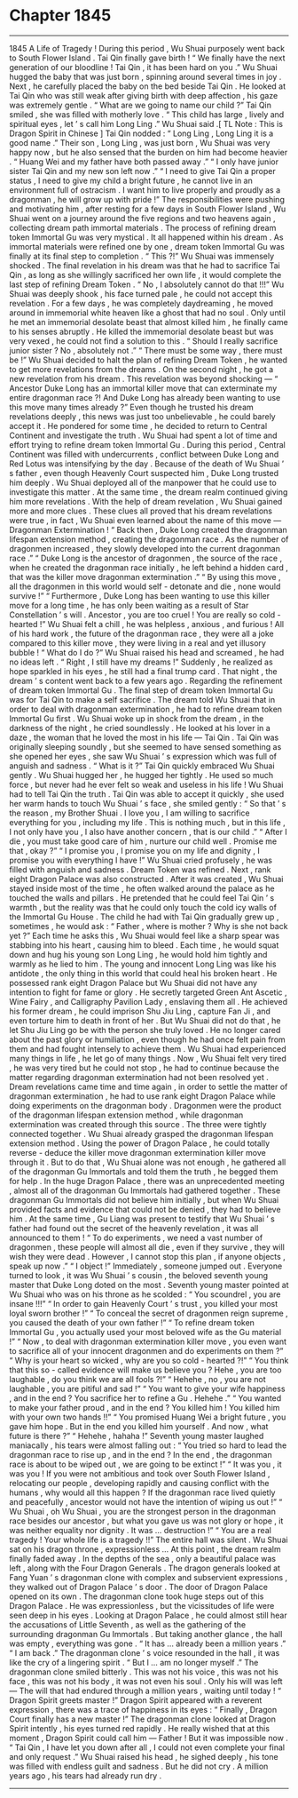 
# Chapter 1845


---

1845 A Life of Tragedy !
During this period , Wu Shuai purposely went back to South Flower Island .
Tai Qin finally gave birth !
“ We finally have the next generation of our bloodline ! Tai Qin , it has been hard on you .” Wu Shuai hugged the baby that was just born , spinning around several times in joy .
Next , he carefully placed the baby on the bed beside Tai Qin .
He looked at Tai Qin who was still weak after giving birth with deep affection , his gaze was extremely gentle .
“ What are we going to name our child ?” Tai Qin smiled , she was filled with motherly love .
“ This child has large , lively and spiritual eyes , let ’ s call him Long Ling .” Wu Shuai said .[ TL Note : This is Dragon Spirit in Chinese ]
Tai Qin nodded : “ Long Ling , Long Ling it is a good name .”
Their son , Long Ling , was just born , Wu Shuai was very happy now , but he also sensed that the burden on him had become heavier .
“ Huang Wei and my father have both passed away .”
“ I only have junior sister Tai Qin and my new son left now .”
“ I need to give Tai Qin a proper status , I need to give my child a bright future , he cannot live in an environment full of ostracism . I want him to live properly and proudly as a dragonman , he will grow up with pride !”
The responsibilities were pushing and motivating him , after resting for a few days in South Flower Island , Wu Shuai went on a journey around the five regions and two heavens again , collecting dream path immortal materials .
The process of refining dream token Immortal Gu was very mystical .
It all happened within his dream .
As immortal materials were refined one by one , dream token Immortal Gu was finally at its final step to completion .
“ This ?!” Wu Shuai was immensely shocked .
The final revelation in his dream was that he had to sacrifice Tai Qin , as long as she willingly sacrificed her own life , it would complete the last step of refining Dream Token .
“ No , I absolutely cannot do that !!!” Wu Shuai was deeply shook , his face turned pale , he could not accept this revelation .
For a few days , he was completely daydreaming , he moved around in immemorial white heaven like a ghost that had no soul .
Only until he met an immemorial desolate beast that almost killed him , he finally came to his senses abruptly .
He killed the immemorial desolate beast but was very vexed , he could not find a solution to this .
“ Should I really sacrifice junior sister ? No , absolutely not .”
“ There must be some way , there must be !”
Wu Shuai decided to halt the plan of refining Dream Token , he wanted to get more revelations from the dreams .
On the second night , he got a new revelation from his dream .
This revelation was beyond shocking — “ Ancestor Duke Long has an immortal killer move that can exterminate my entire dragonman race ?! And Duke Long has already been wanting to use this move many times already ?”
Even though he trusted his dream revelations deeply , this news was just too unbelievable , he could barely accept it .
He pondered for some time , he decided to return to Central Continent and investigate the truth .
Wu Shuai had spent a lot of time and effort trying to refine dream token Immortal Gu . During this period , Central Continent was filled with undercurrents , conflict between Duke Long and Red Lotus was intensifying by the day .
Because of the death of Wu Shuai ’ s father , even though Heavenly Court suspected him , Duke Long trusted him deeply .
Wu Shuai deployed all of the manpower that he could use to investigate this matter .
At the same time , the dream realm continued giving him more revelations .
With the help of dream revelation , Wu Shuai gained more and more clues . These clues all proved that his dream revelations were true , in fact , Wu Shuai even learned about the name of this move — Dragonman Extermination !
“ Back then , Duke Long created the dragonman lifespan extension method , creating the dragonman race . As the number of dragonmen increased , they slowly developed into the current dragonman race .”
“ Duke Long is the ancestor of dragonmen , the source of the race , when he created the dragonman race initially , he left behind a hidden card , that was the killer move dragonman extermination .”
“ By using this move , all the dragonmen in this world would self - detonate and die , none would survive !”
“ Furthermore , Duke Long has been wanting to use this killer move for a long time , he has only been waiting as a result of Star Constellation ’ s will . Ancestor , you are too cruel ! You are really so cold - hearted !”
Wu Shuai felt a chill , he was helpless , anxious , and furious !
All of his hard work , the future of the dragonman race , they were all a joke compared to this killer move , they were living in a real and yet illusory bubble !
“ What do I do ?”
Wu Shuai raised his head and screamed , he had no ideas left .
“ Right , I still have my dreams !” Suddenly , he realized as hope sparkled in his eyes , he still had a final trump card .
That night , the dream ’ s content went back to a few years ago .
Regarding the refinement of dream token Immortal Gu .
The final step of dream token Immortal Gu was for Tai Qin to make a self sacrifice .
The dream told Wu Shuai that in order to deal with dragonman extermination , he had to refine dream token Immortal Gu first .
Wu Shuai woke up in shock from the dream , in the darkness of the night , he cried soundlessly .
He looked at his lover in a daze , the woman that he loved the most in his life — Tai Qin .
Tai Qin was originally sleeping soundly , but she seemed to have sensed something as she opened her eyes , she saw Wu Shuai ’ s expression which was full of anguish and sadness .
“ What is it ?” Tai Qin quickly embraced Wu Shuai gently .
Wu Shuai hugged her , he hugged her tightly . He used so much force , but never had he ever felt so weak and useless in his life !
Wu Shuai had to tell Tai Qin the truth .
Tai Qin was able to accept it quickly , she used her warm hands to touch Wu Shuai ’ s face , she smiled gently : “ So that ’ s the reason , my Brother Shuai . I love you , I am willing to sacrifice everything for you , including my life . This is nothing much , but in this life , I not only have you , I also have another concern , that is our child .”
“ After I die , you must take good care of him , nurture our child well . Promise me that , okay ?”
“ I promise you , I promise you on my life and dignity , I promise you with everything I have !” Wu Shuai cried profusely , he was filled with anguish and sadness .
Dream Token was refined .
Next , rank eight Dragon Palace was also constructed .
After it was created , Wu Shuai stayed inside most of the time , he often walked around the palace as he touched the walls and pillars . He pretended that he could feel Tai Qin ’ s warmth , but the reality was that he could only touch the cold icy walls of the Immortal Gu House .
The child he had with Tai Qin gradually grew up , sometimes , he would ask : “ Father , where is mother ? Why is she not back yet ?”
Each time he asks this , Wu Shuai would feel like a sharp spear was stabbing into his heart , causing him to bleed .
Each time , he would squat down and hug his young son Long Ling , he would hold him tightly and warmly as he lied to him .
The young and innocent Long Ling was like his antidote , the only thing in this world that could heal his broken heart .
He possessed rank eight Dragon Palace but Wu Shuai did not have any intention to fight for fame or glory .
He secretly targeted Green Ant Ascetic , Wine Fairy , and Calligraphy Pavilion Lady , enslaving them all . He achieved his former dream , he could imprison Shu Jiu Ling , capture Fan Ji , and even torture him to death in front of her .
But Wu Shuai did not do that , he let Shu Jiu Ling go be with the person she truly loved .
He no longer cared about the past glory or humiliation , even though he had once felt pain from them and had fought intensely to achieve them .
Wu Shuai had experienced many things in life , he let go of many things .
Now , Wu Shuai felt very tired , he was very tired but he could not stop , he had to continue because the matter regarding dragonman extermination had not been resolved yet .
Dream revelations came time and time again , in order to settle the matter of dragonman extermination , he had to use rank eight Dragon Palace while doing experiments on the dragonman body .
Dragonmen were the product of the dragonman lifespan extension method , while dragonman extermination was created through this source . The three were tightly connected together .
Wu Shuai already grasped the dragonman lifespan extension method .
Using the power of Dragon Palace , he could totally reverse - deduce the killer move dragonman extermination killer move through it .
But to do that , Wu Shuai alone was not enough , he gathered all of the dragonman Gu Immortals and told them the truth , he begged them for help .
In the huge Dragon Palace , there was an unprecedented meeting , almost all of the dragonman Gu Immortals had gathered together .
These dragonman Gu Immortals did not believe him initially , but when Wu Shuai provided facts and evidence that could not be denied , they had to believe him . At the same time , Gu Liang was present to testify that Wu Shuai ’ s father had found out the secret of the heavenly revelation , it was all announced to them !
“ To do experiments , we need a vast number of dragonmen , these people will almost all die , even if they survive , they will wish they were dead . However , I cannot stop this plan , if anyone objects , speak up now .”
“ I object !” Immediately , someone jumped out .
Everyone turned to look , it was Wu Shuai ’ s cousin , the beloved seventh young master that Duke Long doted on the most .
Seventh young master pointed at Wu Shuai who was on his throne as he scolded : “ You scoundrel , you are insane !!!”
“ In order to gain Heavenly Court ’ s trust , you killed your most loyal sworn brother !”
“ To conceal the secret of dragonmen reign supreme , you caused the death of your own father !”
“ To refine dream token Immortal Gu , you actually used your most beloved wife as the Gu material !”
“ Now , to deal with dragonman extermination killer move , you even want to sacrifice all of your innocent dragonmen and do experiments on them ?”
“ Why is your heart so wicked , why are you so cold - hearted ?!”
“ You think that this so - called evidence will make us believe you ? Hehe , you are too laughable , do you think we are all fools ?!”
“ Hehehe , no , you are not laughable , you are pitiful and sad !”
“ You want to give your wife happiness , and in the end ? You sacrifice her to refine a Gu . Hehehe .”
“ You wanted to make your father proud , and in the end ? You killed him ! You killed him with your own two hands !!”
“ You promised Huang Wei a bright future , you gave him hope . But in the end you killed him yourself . And now , what future is there ?”
“ Hehehe , hahaha !” Seventh young master laughed maniacally , his tears were almost falling out : “ You tried so hard to lead the dragonman race to rise up , and in the end ? In the end , the dragonman race is about to be wiped out , we are going to be extinct !”
“ It was you , it was you ! If you were not ambitious and took over South Flower Island , relocating our people , developing rapidly and causing conflict with the humans , why would all this happen ? If the dragonman race lived quietly and peacefully , ancestor would not have the intention of wiping us out !”
“ Wu Shuai , oh Wu Shuai , you are the strongest person in the dragonman race besides our ancestor , but what you gave us was not glory or hope , it was neither equality nor dignity . It was … destruction !”
“ You are a real tragedy ! Your whole life is a tragedy !!”
The entire hall was silent .
Wu Shuai sat on his dragon throne , expressionless …
At this point , the dream realm finally faded away .
In the depths of the sea , only a beautiful palace was left , along with the Four Dragon Generals .
The dragon generals looked at Fang Yuan ’ s dragonman clone with complex and subservient expressions , they walked out of Dragon Palace ’ s door .
The door of Dragon Palace opened on its own .
The dragonman clone took huge steps out of this Dragon Palace .
He was expressionless , but the vicissitudes of life were seen deep in his eyes .
Looking at Dragon Palace , he could almost still hear the accusations of Little Seventh , as well as the gathering of the surrounding dragonman Gu Immortals .
But taking another glance , the hall was empty , everything was gone .
“ It has … already been a million years .”
“ I am back .” The dragonman clone ’ s voice resounded in the hall , it was like the cry of a lingering spirit .
“ But I … am no longer myself .” The dragonman clone smiled bitterly .
This was not his voice , this was not his face , this was not his body , it was not even his soul .
Only his will was left —
The will that had endured through a million years , waiting until today !
“ Dragon Spirit greets master !” Dragon Spirit appeared with a reverent expression , there was a trace of happiness in its eyes : “ Finally , Dragon Court finally has a new master !”
The dragonman clone looked at Dragon Spirit intently , his eyes turned red rapidly .
He really wished that at this moment , Dragon Spirit could call him — Father !
But it was impossible now .
“ Tai Qin , I have let you down after all , I could not even complete your final and only request .” Wu Shuai raised his head , he sighed deeply , his tone was filled with endless guilt and sadness .
But he did not cry .
A million years ago , his tears had already run dry .

---

